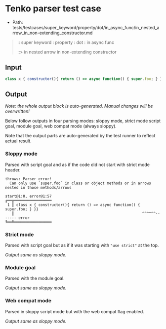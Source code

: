 # Tenko parser test case

- Path: tests/testcases/super_keyword/property/dot/in_async_func/in_nested_arrow_in_non-extending_constructor.md

> :: super keyword : property : dot : in async func
>
> ::> in nested arrow in non-extending constructor

## Input

`````js
class x { constructor(){ return () => async function() { super.foo; } }}
`````

## Output

_Note: the whole output block is auto-generated. Manual changes will be overwritten!_

Below follow outputs in four parsing modes: sloppy mode, strict mode script goal, module goal, web compat mode (always sloppy).

Note that the output parts are auto-generated by the test runner to reflect actual result.

### Sloppy mode

Parsed with script goal and as if the code did not start with strict mode header.

`````
throws: Parser error!
  Can only use `super.foo` in class or object methods or in arrows nested in those methods/arrows

start@1:0, error@1:57
╔══╦═════════════════
 1 ║ class x { constructor(){ return () => async function() { super.foo; } }}
   ║                                                          ^^^^^^------- error
╚══╩═════════════════

`````

### Strict mode

Parsed with script goal but as if it was starting with `"use strict"` at the top.

_Output same as sloppy mode._

### Module goal

Parsed with the module goal.

_Output same as sloppy mode._

### Web compat mode

Parsed in sloppy script mode but with the web compat flag enabled.

_Output same as sloppy mode._
